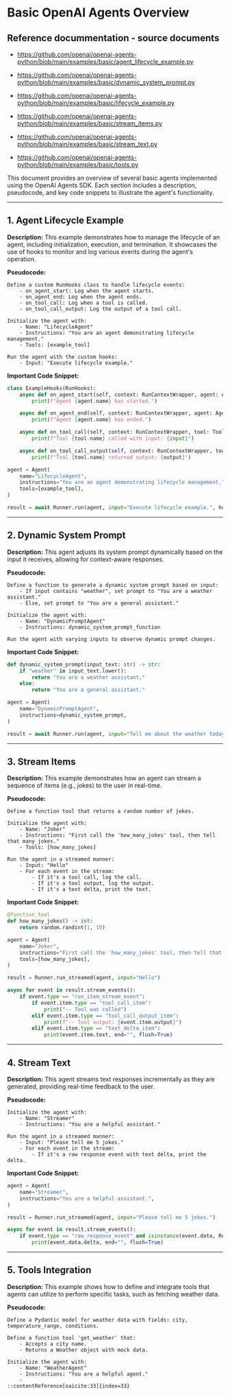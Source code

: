 

# Basic OpenAI Agents Overview

## Reference docummentation - source documents
- https://github.com/openai/openai-agents-python/blob/main/examples/basic/agent_lifecycle_example.py

- https://github.com/openai/openai-agents-python/blob/main/examples/basic/dynamic_system_prompt.py

- https://github.com/openai/openai-agents-python/blob/main/examples/basic/lifecycle_example.py

- https://github.com/openai/openai-agents-python/blob/main/examples/basic/stream_items.py

- https://github.com/openai/openai-agents-python/blob/main/examples/basic/stream_text.py

- https://github.com/openai/openai-agents-python/blob/main/examples/basic/tools.py


This document provides an overview of several basic agents implemented using the OpenAI Agents SDK. Each section includes a description, pseudocode, and key code snippets to illustrate the agent's functionality.

---

## 1. Agent Lifecycle Example

**Description:**
This example demonstrates how to manage the lifecycle of an agent, including initialization, execution, and termination. It showcases the use of hooks to monitor and log various events during the agent's operation.

**Pseudocode:**

```plaintext
Define a custom RunHooks class to handle lifecycle events:
    - on_agent_start: Log when the agent starts.
    - on_agent_end: Log when the agent ends.
    - on_tool_call: Log when a tool is called.
    - on_tool_call_output: Log the output of a tool call.

Initialize the agent with:
    - Name: "LifecycleAgent"
    - Instructions: "You are an agent demonstrating lifecycle management."
    - Tools: [example_tool]

Run the agent with the custom hooks:
    - Input: "Execute lifecycle example."
```


**Important Code Snippet:**

```python
class ExampleHooks(RunHooks):
    async def on_agent_start(self, context: RunContextWrapper, agent: Agent) -> None:
        print(f"Agent {agent.name} has started.")

    async def on_agent_end(self, context: RunContextWrapper, agent: Agent) -> None:
        print(f"Agent {agent.name} has ended.")

    async def on_tool_call(self, context: RunContextWrapper, tool: Tool, input: Any) -> None:
        print(f"Tool {tool.name} called with input: {input}")

    async def on_tool_call_output(self, context: RunContextWrapper, tool: Tool, output: Any) -> None:
        print(f"Tool {tool.name} returned output: {output}")

agent = Agent(
    name="LifecycleAgent",
    instructions="You are an agent demonstrating lifecycle management.",
    tools=[example_tool],
)

result = await Runner.run(agent, input="Execute lifecycle example.", hooks=ExampleHooks())
```


---

## 2. Dynamic System Prompt

**Description:**
This agent adjusts its system prompt dynamically based on the input it receives, allowing for context-aware responses.

**Pseudocode:**

```plaintext
Define a function to generate a dynamic system prompt based on input:
    - If input contains "weather", set prompt to "You are a weather assistant."
    - Else, set prompt to "You are a general assistant."

Initialize the agent with:
    - Name: "DynamicPromptAgent"
    - Instructions: dynamic_system_prompt_function

Run the agent with varying inputs to observe dynamic prompt changes.
```


**Important Code Snippet:**

```python
def dynamic_system_prompt(input_text: str) -> str:
    if "weather" in input_text.lower():
        return "You are a weather assistant."
    else:
        return "You are a general assistant."

agent = Agent(
    name="DynamicPromptAgent",
    instructions=dynamic_system_prompt,
)

result = await Runner.run(agent, input="Tell me about the weather today.")
```


---

## 3. Stream Items

**Description:**
This example demonstrates how an agent can stream a sequence of items (e.g., jokes) to the user in real-time.

**Pseudocode:**

```plaintext
Define a function tool that returns a random number of jokes.

Initialize the agent with:
    - Name: "Joker"
    - Instructions: "First call the 'how_many_jokes' tool, then tell that many jokes."
    - Tools: [how_many_jokes]

Run the agent in a streamed manner:
    - Input: "Hello"
    - For each event in the stream:
        - If it's a tool call, log the call.
        - If it's a tool output, log the output.
        - If it's a text delta, print the text.
```


**Important Code Snippet:**

```python
@function_tool
def how_many_jokes() -> int:
    return random.randint(1, 10)

agent = Agent(
    name="Joker",
    instructions="First call the 'how_many_jokes' tool, then tell that many jokes.",
    tools=[how_many_jokes],
)

result = Runner.run_streamed(agent, input="Hello")

async for event in result.stream_events():
    if event.type == "run_item_stream_event":
        if event.item.type == "tool_call_item":
            print("-- Tool was called")
        elif event.item.type == "tool_call_output_item":
            print(f"-- Tool output: {event.item.output}")
        elif event.item.type == "text_delta_item":
            print(event.item.text, end="", flush=True)
```


---

## 4. Stream Text

**Description:**
This agent streams text responses incrementally as they are generated, providing real-time feedback to the user.

**Pseudocode:**

```plaintext
Initialize the agent with:
    - Name: "Streamer"
    - Instructions: "You are a helpful assistant."

Run the agent in a streamed manner:
    - Input: "Please tell me 5 jokes."
    - For each event in the stream:
        - If it's a raw response event with text delta, print the delta.
```


**Important Code Snippet:**

```python
agent = Agent(
    name="Streamer",
    instructions="You are a helpful assistant.",
)

result = Runner.run_streamed(agent, input="Please tell me 5 jokes.")

async for event in result.stream_events():
    if event.type == "raw_response_event" and isinstance(event.data, ResponseTextDeltaEvent):
        print(event.data.delta, end="", flush=True)
```


---

## 5. Tools Integration

**Description:**
This example shows how to define and integrate tools that agents can utilize to perform specific tasks, such as fetching weather data.

**Pseudocode:**
``` plaintext
Define a Pydantic model for weather data with fields: city, temperature_range, conditions.

Define a function tool 'get_weather' that:
    - Accepts a city name.
    - Returns a Weather object with mock data.

Initialize the agent with:
    - Name: "WeatherAgent"
    - Instructions: "You are a helpful agent."
    -
::contentReference[oaicite:33]{index=33}
 ```
